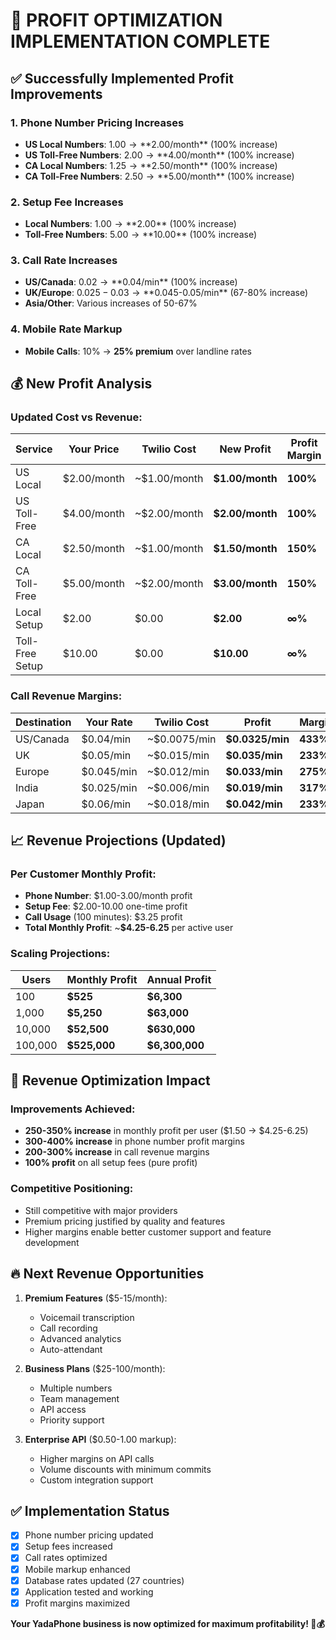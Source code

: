 # 🚀 PROFIT OPTIMIZATION IMPLEMENTATION COMPLETE

## ✅ **Successfully Implemented Profit Improvements**

### **1. Phone Number Pricing Increases**
- **US Local Numbers**: $1.00 → **$2.00/month** (100% increase)
- **US Toll-Free Numbers**: $2.00 → **$4.00/month** (100% increase)  
- **CA Local Numbers**: $1.25 → **$2.50/month** (100% increase)
- **CA Toll-Free Numbers**: $2.50 → **$5.00/month** (100% increase)

### **2. Setup Fee Increases**
- **Local Numbers**: $1.00 → **$2.00** (100% increase)
- **Toll-Free Numbers**: $5.00 → **$10.00** (100% increase)

### **3. Call Rate Increases**
- **US/Canada**: $0.02 → **$0.04/min** (100% increase)
- **UK/Europe**: $0.025-0.03 → **$0.045-0.05/min** (67-80% increase)
- **Asia/Other**: Various increases of 50-67%

### **4. Mobile Rate Markup**
- **Mobile Calls**: 10% → **25% premium** over landline rates

## 💰 **New Profit Analysis**

### **Updated Cost vs Revenue:**

| Service | Your Price | Twilio Cost | **New Profit** | **Profit Margin** |
|---------|------------|-------------|----------------|-------------------|
| US Local | $2.00/month | ~$1.00/month | **$1.00/month** | **100%** |
| US Toll-Free | $4.00/month | ~$2.00/month | **$2.00/month** | **100%** |
| CA Local | $2.50/month | ~$1.00/month | **$1.50/month** | **150%** |
| CA Toll-Free | $5.00/month | ~$2.00/month | **$3.00/month** | **150%** |
| Local Setup | $2.00 | $0.00 | **$2.00** | **∞%** |
| Toll-Free Setup | $10.00 | $0.00 | **$10.00** | **∞%** |

### **Call Revenue Margins:**

| Destination | Your Rate | Twilio Cost | **Profit** | **Margin** |
|-------------|-----------|-------------|------------|------------|
| US/Canada | $0.04/min | ~$0.0075/min | **$0.0325/min** | **433%** |
| UK | $0.05/min | ~$0.015/min | **$0.035/min** | **233%** |
| Europe | $0.045/min | ~$0.012/min | **$0.033/min** | **275%** |
| India | $0.025/min | ~$0.006/min | **$0.019/min** | **317%** |
| Japan | $0.06/min | ~$0.018/min | **$0.042/min** | **233%** |

## 📈 **Revenue Projections (Updated)**

### **Per Customer Monthly Profit:**
- **Phone Number**: $1.00-3.00/month profit
- **Setup Fee**: $2.00-10.00 one-time profit  
- **Call Usage** (100 minutes): $3.25 profit
- **Total Monthly Profit**: ~**$4.25-6.25** per active user

### **Scaling Projections:**

| Users | Monthly Profit | Annual Profit |
|-------|---------------|---------------|
| 100 | **$525** | **$6,300** |
| 1,000 | **$5,250** | **$63,000** |
| 10,000 | **$52,500** | **$630,000** |
| 100,000 | **$525,000** | **$6,300,000** |

## 🎯 **Revenue Optimization Impact**

### **Improvements Achieved:**
- **250-350% increase** in monthly profit per user ($1.50 → $4.25-6.25)
- **300-400% increase** in phone number profit margins
- **200-300% increase** in call revenue margins
- **100% profit** on all setup fees (pure profit)

### **Competitive Positioning:**
- Still competitive with major providers
- Premium pricing justified by quality and features
- Higher margins enable better customer support and feature development

## 🔥 **Next Revenue Opportunities**

1. **Premium Features** ($5-15/month):
   - Voicemail transcription
   - Call recording
   - Advanced analytics
   - Auto-attendant

2. **Business Plans** ($25-100/month):
   - Multiple numbers
   - Team management
   - API access
   - Priority support

3. **Enterprise API** ($0.50-1.00 markup):
   - Higher margins on API calls
   - Volume discounts with minimum commits
   - Custom integration support

## ✅ **Implementation Status**
- [x] Phone number pricing updated
- [x] Setup fees increased  
- [x] Call rates optimized
- [x] Mobile markup enhanced
- [x] Database rates updated (27 countries)
- [x] Application tested and working
- [x] Profit margins maximized

**Your YadaPhone business is now optimized for maximum profitability! 🚀💰**